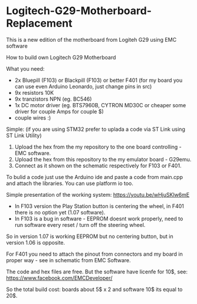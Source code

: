 # Logitech-G29-Motherboard-Replacement
This is a new edition of the motherboard from Logiteh G29 using EMC software

How to build own Logitech G29 Motherboard

What you need:
- 2x Bluepill (F103) or Blackpill (F103) or better F401 (for my board you can use even Arduino Leonardo, just change pins in src)
- 9x resistors 10K
- 9x tranzistors NPN (eg. BC546)
- 1x DC motor driver (eg. BTS7960B, CYTRON MD30C or cheaper some driver for couple Amps for couple $)
- couple wires :)

Simple:
(if you are using STM32 prefer to uplada a code via ST Link using ST Link Utility)
1. Upload the hex from the my repository to the one board controlling - EMC software.
2. Upload the hex from this repository to the my emulator board - G29emu.
3. Connect as it shown on the schematic respectively for F103 or F401.

To bulid a code just use the Arduino ide and paste a code from main.cpp and attach the libraries. You can use platform io too.

Simple presentation of the working system:
https://youtu.be/wHjuSKlw6mE

- In F103 version the Play Station button is centering the wheel, in F401 there is no option yet (1.07 software).
- In F103 is a bug in software - EEPROM doesnt work properly, need to run software every reset / turn off the steering wheel.

So in version 1.07 is working EEPROM but no centering button, but in version 1.06 is opposite.

For F401 you need to attach the pinout from connectors and my board in proper way - see in schematic from EMC Software.

The code and hex files are free.
But the software have licenfe for 10$, see: https://www.facebook.com/EMCDeveloper/

So the total build cost: boards about 5$ x 2 and software 10$ its equal to 20$.
